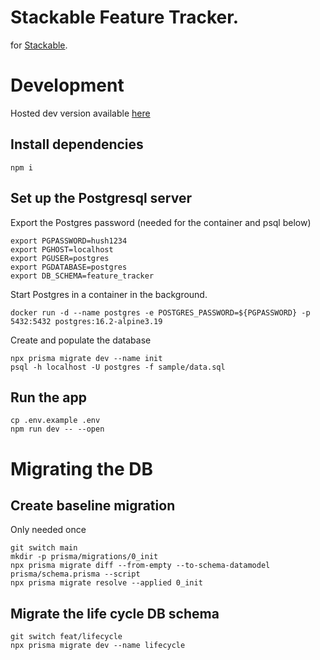 # Stackable Feature Tracker.

for [Stackable](https://github.com/stackabletech).

# Development

Hosted dev version available [here](https://feature-tracker.vercel.app)

## Install dependencies

```
npm i
```

## Set up the Postgresql server

Export the Postgres password (needed for the container and psql below)

```
export PGPASSWORD=hush1234
export PGHOST=localhost
export PGUSER=postgres
export PGDATABASE=postgres
export DB_SCHEMA=feature_tracker

```

Start Postgres in a container in the background.

```
docker run -d --name postgres -e POSTGRES_PASSWORD=${PGPASSWORD} -p 5432:5432 postgres:16.2-alpine3.19
```

Create and populate the database
```
npx prisma migrate dev --name init
psql -h localhost -U postgres -f sample/data.sql
```

## Run the app

```
cp .env.example .env
npm run dev -- --open
```

# Migrating the DB

## Create baseline migration

Only needed once

```
git switch main
mkdir -p prisma/migrations/0_init
npx prisma migrate diff --from-empty --to-schema-datamodel prisma/schema.prisma --script
npx prisma migrate resolve --applied 0_init
```

## Migrate the life cycle DB schema

```
git switch feat/lifecycle
npx prisma migrate dev --name lifecycle
```

